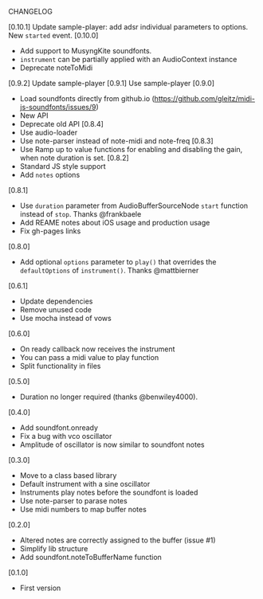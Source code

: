 CHANGELOG

[0.10.1] Update sample-player: add adsr individual parameters to options. New `started` event.
[0.10.0]
- Add support to MusyngKite soundfonts.
- `instrument` can be partially applied with an AudioContext instance
- Deprecate noteToMidi

[0.9.2] Update sample-player
[0.9.1] Use sample-player
[0.9.0]
- Load soundfonts directly from github.io (https://github.com/gleitz/midi-js-soundfonts/issues/9)
- New API
- Deprecate old API
[0.8.4]
- Use audio-loader
- Use note-parser instead of note-midi and note-freq
[0.8.3]
- Use Ramp up to value functions for enabling and disabling the gain, when note duration is set.
[0.8.2]
- Standard JS style support
- Add `notes` options

[0.8.1]
- Use `duration` parameter from AudioBufferSourceNode `start` function instead of `stop`. Thanks @frankbaele
- Add REAME notes about iOS usage and production usage
- Fix gh-pages links


[0.8.0]
- Add optional `options` parameter to `play()` that overrides the `defaultOptions` of `instrument()`. Thanks @mattbierner

[0.6.1]
- Update dependencies
- Remove unused code
- Use mocha instead of vows

[0.6.0]
- On ready callback now receives the instrument
- You can pass a midi value to play function
- Split functionality in files

[0.5.0]
- Duration no longer required (thanks @benwiley4000).

[0.4.0]
- Add soundfont.onready
- Fix a bug with vco oscillator
- Amplitude of oscillator is now similar to soundfont notes

[0.3.0]
- Move to a class based library
- Default instrument with a sine oscillator
- Instruments play notes before the soundfont is loaded
- Use note-parser to parase notes
- Use midi numbers to map buffer notes

[0.2.0]
- Altered notes are correctly assigned to the buffer (issue #1)
- Simplify lib structure
- Add soundfont.noteToBufferName function

[0.1.0]
- First version
